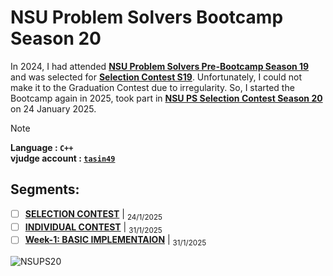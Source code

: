 # NSU Problem Solvers Bootcamp Season 20 
In 2024, I had attended **[NSU Problem Solvers Pre-Bootcamp Season 19](https://vjudge.net/contest/639029)** and was selected for **[Selection Contest S19](https://vjudge.net/contest/655124#overview)**. Unfortunately, I could not make it to the Graduation Contest due to irregularity. So, I started the Bootcamp again in 2025, took part in **[NSU PS Selection Contest Season 20](https://vjudge.net/contest/688224#overview)** on 24 January 2025. 

> [!NOTE]
> **Language : `C++`**\
> **vjudge account : [`tasin49`](https://vjudge.net/user/tasin49)**

## Segments: 
- [ ] **[SELECTION CONTEST]()** | <sub> 24/1/2025 </sub>
- [ ] **[INDIVIDUAL CONTEST](https://github.com/Muhtadina/nsupsS20/tree/47a4fa9d9ed7d640f783873d2abaf33e65d4ca1c/INDIVIDUAL%20CONTEST%201)** | <sub> 31/1/2025 </sub>
- [ ] **[Week-1: BASIC IMPLEMENTAION]()** | <sub> 31/1/2025 </sub>

![NSUPS20](https://github.com/user-attachments/assets/05a144ca-8477-42fb-a45a-4dd0434d452d)
